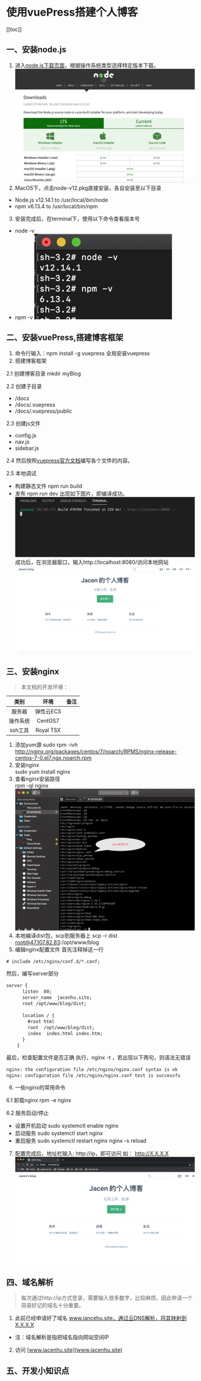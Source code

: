 # 使用vuePress搭建个人博客

[[toc]]

## 一、安装node.js
1. 进入[node.js下载页面](https://nodejs.org/en/download/)，根据操作系统类型选择特定版本下载。
![node-download-pic](./../../.vuepress/public/img/vuepress/node-download.png)
2. MacOS下，点击node-v12.pkg直接安装，各自安装至以下目录
* Node.js v12.14.1 to /usr/local/bin/node
* npm v6.13.4 to /usr/local/bin/npm
3. 安装完成后，在terminal下，使用以下命令查看版本号
* node -v
* npm -v
![node-version-pic](./../../.vuepress/public/img/vuepress/node-version.png)

## 二、安装vuePress,搭建博客框架
1. 命令行输入：npm install -g vuepress
全局安装vuepress
2. 搭建博客框架

2.1 创建博客目录 mkdir myBlog

2.2 创建子目录
* /docs
* /docs/.vuepress
* /docs/.vuepress/public

2.3 创建js文件
* config.js
* nav.js
* sidebar.js

2.4 然后按照[vuepress官方文档](https://vuepress.vuejs.org/zh/guide/)编写各个文件的内容。

2.5 本地调试
* 构建静态文件 npm run build
* 发布 npm run dev
出现如下图片，即编译成功。
![npm-run-dev-pic](./../../.vuepress/public/img/vuepress/npm-run-dev.png)
成功后，在浏览器窗口，输入http://localhost:8080/访问本地网站
![localhost-site-pic](./../../.vuepress/public/img/vuepress/localhost-site.png)

## 三、安装nginx
> 本文档的开发环境：

类别|环境|备注
:--:|:--:|:--:
服务器|弹性云ECS|
操作系统|CentOS7|
ssh工具|Royal TSX|
1. 添加yum源 
sudo rpm -ivh http://nginx.org/packages/centos/7/noarch/RPMS/nginx-release-centos-7-0.el7.ngx.noarch.rpm
2. 安装nginx  
sudo yum install nginx
3. 查看nginx安装路径  
rpm -ql nginx
![nginx-config-pic](./../../.vuepress/public/img/vuepress/nginx-config.png)
4. 本地编译dist包，scp到服务器上
scp -r dist root@47.107.82.83:/opt/www/blog
5. 编辑nginx配置文件
首先注释掉这一行
```
# include /etc/nginx/conf.d/*.conf;
```
然后，编写server部分
```
server {
      listen  80;
      server_name  jacenhu.site;
      root /opt/www/blog/dist;

      location / {
        #root html
        root  /opt/www/blog/dist;
        index  index.html index.htm;
      }
    }
```
最后，检查配置文件是否正确 
执行，nginx -t ，若出现以下两句，则语法无错误
```
nginx: the configuration file /etc/nginx/nginx.conf syntax is ok
nginx: configuration file /etc/nginx/nginx.conf test is successfu
```
6. 一些nginx的常用命令

6.1 卸载nginx rpm -e nginx

6.2 服务启动/停止
* 设置开机启动
  sudo systemctl enable nginx
* 启动服务
  sudo systemctl start nginx
* 重启服务
  sudo systemctl restart nginx
  nginx -s reload
  
7. 配置完成后，地址栏输入: http://ip，即可访问
如： http://X.X.X.X
![nginx-ip-pic](./../../.vuepress/public/img/vuepress/nginx-ip.png)

## 四、域名解析
> 每次通过http://ip方式登录，需要输入很多数字，比较麻烦。因此申请一个简易好记的域名十分重要。
1. 此前已经申请好了域名 www.jancehu.site，通过云DNS解析，将其映射到X.X.X.X
* 注：域名解析是指把域名指向网站空间IP
2. 访问 [www.jacenhu.site](www.jacenhu.site)

## 五、开发小知识点


